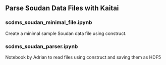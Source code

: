 ## Parse Soudan Data Files with Kaitai

### scdms_soudan_minimal_file.ipynb
Create a minimal sample Soudan data file using construct.

### scdms_soudan_parser.ipynb
Notebook by Adrian to read files using construct and saving them as HDF5